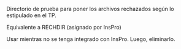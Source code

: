 Directorio de prueba para poner los archivos rechazados según lo estipulado en el TP.

Equivalente a RECHDIR (asignado por InsPro)

Usar mientras no se tenga integrado con InsPro. Luego, eliminarlo.
